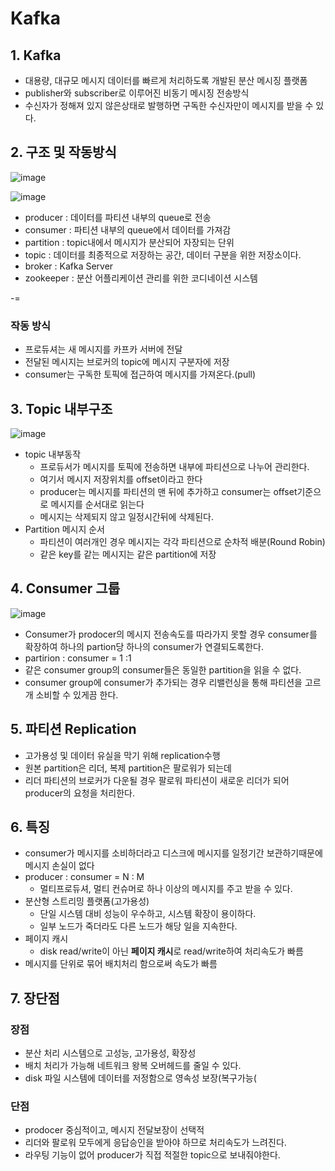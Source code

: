 # Kafka

## 1. Kafka

- 대용량, 대규모 메시지 데이터를 빠르게 처리하도록 개발된 분산 메시징 플랫폼
- publisher와 subscriber로 이루어진 비동기 메시징 전송방식
- 수신자가 정해져 있지 않은상태로 발행하면 구독한 수신자만이 메시지를 받을 수 있다.

## 2. 구조 및 작동방식

![image](https://user-images.githubusercontent.com/73684562/185792463-0d2587c7-645f-45f9-80f1-5dc94101356b.png)

![image](https://user-images.githubusercontent.com/73684562/185792467-502811bb-277e-4ac1-949b-ed91b71e52e9.png)

- producer : 데이터를 파티션 내부의 queue로 전송
- consumer : 파티션 내부의 queue에서 데이터를 가져감
- partition : topic내에서 메시지가 분산되어 자장되는 단위
- topic : 데이터를 최종적으로 저장하는 공간, 데이터 구분을 위한 저장소이다.
- broker : Kafka Server
- zookeeper : 분산 어플리케이션 관리를 위한 코디네이션 시스템

-=

### 작동 방식

- 프로듀셔는 새 메시지를 카프카 서버에 전달
- 전달된 메시지는 브로커의 topic에 메시지 구분자에 저장
- consumer는 구독한 토픽에 접근하여 메시지를 가져온다.(pull)

## 3. Topic 내부구조

![image](https://user-images.githubusercontent.com/73684562/185792479-dc5be639-1297-49d4-b3ff-7a1198128a49.png)

- topic 내부동작
    - 프로듀서가 메시지를 토픽에 전송하면 내부에 파티션으로 나누어 관리한다.
    - 여기서 메시지 저장위치를 offset이라고 한다
    - producer는 메시지를 파티션의 맨 뒤에 추가하고 consumer는 offset기준으로 메시지를 순서대로 읽는다
    - 메시지는 삭제되지 않고 일정시간뒤에 삭제된다.
- Partition 메시지 순서
    - 파티션이 여러개인 경우 메시지는 각각 파티션으로 순차적 배분(Round Robin)
    - 같은 key를 같는 메시지는 같은 partition에 저장
    

## 4. Consumer 그룹

![image](https://user-images.githubusercontent.com/73684562/185792484-13a8d742-a4e1-4e8b-a7c3-6251b4984e1b.png)

- Consumer가 prodocer의 메시지 전송속도를 따라가지 못할 경우 consumer를 확장하여 하나의 partion당 하나의 consumer가 연결되도록한다.
- partirion : consumer = 1 :1
- 같은 consumer group의 consumer들은 동일한 partition을 읽을 수 없다.
- consumer group에 consumer가 추가되는 경우 리밸런싱을 통해 파티션을 고르개 소비할 수 있게끔 한다.

## 5. 파티션 Replication

- 고가용성 및 데이터 유실을 막기 위해 replication수행
- 원본 partition은 리더, 복제 partition은 팔로워가 되는데
- 리더 파티션의 브로커가 다운될 경우 팔로워 파티션이 새로운 리더가 되어 producer의 요청을 처리한다.

## 6. 특징

- consumer가 메시지를 소비하더라고 디스크에 메시지를 일정기간 보관하기때문에 메시지 손실이 없다
- producer : consumer = N : M
    - 멀티프로듀셔, 멀티 컨슈머로 하나 이상의 메시지를 주고 받을 수 있다.
- 분산형 스트리밍 플랫폼(고가용성)
    - 단일 시스템 대비 성능이 우수하고, 시스템 확장이 용이하다.
    - 일부 노드가 죽더라도 다른 노드가 해당 일을 지속한다.
- 페이지 캐시
    - disk read/write이 아닌 **페이지 캐시**로 read/write하여 처리속도가 빠름
- 메시지를 단위로 묶어 배치처리 함으로써 속도가 빠름

## 7. 장단점

### 장점

- 분산 처리 시스템으로 고성능, 고가용성, 확장성
- 배치 처리가 가능해 네트워크 왕복 오버헤드를 줄일 수 있다.
- disk 파일 시스템에 데이터를 저정함으로 영속성 보장(복구가능(

### 단점

- prodocer 중심적이고, 메시지 전달보장이 선택적
- 리더와 팔로워 모두에게 응답승인을 받아야 하므로 처리속도가 느려진다.
- 라우팅 기능이 없어 producer가 직접 적절한 topic으로 보내줘야한다.
